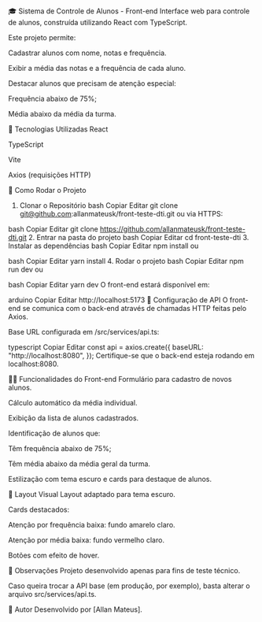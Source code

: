 🎓 Sistema de Controle de Alunos - Front-end
Interface web para controle de alunos, construída utilizando React com TypeScript.

Este projeto permite:

Cadastrar alunos com nome, notas e frequência.

Exibir a média das notas e a frequência de cada aluno.

Destacar alunos que precisam de atenção especial:

Frequência abaixo de 75%;

Média abaixo da média da turma.

🚀 Tecnologias Utilizadas
React

TypeScript

Vite

Axios (requisições HTTP)

📂 Como Rodar o Projeto
1. Clonar o Repositório
bash
Copiar
Editar
git clone git@github.com:allanmateusk/front-teste-dti.git
ou via HTTPS:

bash
Copiar
Editar
git clone https://github.com/allanmateusk/front-teste-dti.git
2. Entrar na pasta do projeto
bash
Copiar
Editar
cd front-teste-dti
3. Instalar as dependências
bash
Copiar
Editar
npm install
ou

bash
Copiar
Editar
yarn install
4. Rodar o projeto
bash
Copiar
Editar
npm run dev
ou

bash
Copiar
Editar
yarn dev
O front-end estará disponível em:

arduino
Copiar
Editar
http://localhost:5173
📡 Configuração de API
O front-end se comunica com o back-end através de chamadas HTTP feitas pelo Axios.

Base URL configurada em /src/services/api.ts:

typescript
Copiar
Editar
const api = axios.create({
  baseURL: "http://localhost:8080",
});
Certifique-se que o back-end esteja rodando em localhost:8080.

🧑‍💻 Funcionalidades do Front-end
Formulário para cadastro de novos alunos.

Cálculo automático da média individual.

Exibição da lista de alunos cadastrados.

Identificação de alunos que:

Têm frequência abaixo de 75%;

Têm média abaixo da média geral da turma.

Estilização com tema escuro e cards para destaque de alunos.

🎨 Layout Visual
Layout adaptado para tema escuro.

Cards destacados:

Atenção por frequência baixa: fundo amarelo claro.

Atenção por média baixa: fundo vermelho claro.

Botões com efeito de hover.

💬 Observações
Projeto desenvolvido apenas para fins de teste técnico.

Caso queira trocar a API base (em produção, por exemplo), basta alterar o arquivo src/services/api.ts.

🧑 Autor
Desenvolvido por [Allan Mateus].


